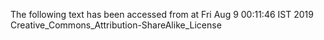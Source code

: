 The following text has been accessed from at Fri Aug 9 00:11:46 IST 2019
Creative_Commons_Attribution-ShareAlike_License

